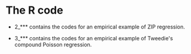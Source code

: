 # The R code 

- 2_*** contains the codes for an empirical example of ZIP regression.

- 3_*** contains the codes for an empirical example of Tweedie's compound Poisson regression.

